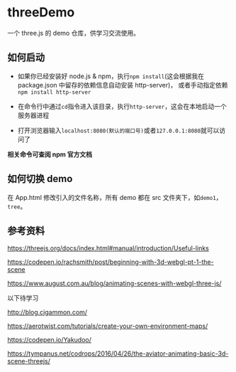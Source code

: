 # threeDemo
一个 three.js 的 demo 仓库，供学习交流使用。

## 如何启动
- 如果你已经安装好 node.js & npm，执行`npm install`(这会根据我在 package.json 中留存的依赖信息自动安装 http-server)，
或者手动指定依赖`npm install http-server`

- 在命令行中通过`cd`指令进入该目录，执行`http-server`，这会在本地启动一个服务器进程

- 打开浏览器输入`localhost:8080(默认的端口号)`或者`127.0.0.1:8080`就可以访问了

**相关命令可查阅 npm 官方文档**

## 如何切换 demo
在 App.html 修改引入的文件名称，所有 demo 都在 src 文件夹下，如`demo1`， `tree`。

## 参考资料
https://threejs.org/docs/index.html#manual/introduction/Useful-links

https://codepen.io/rachsmith/post/beginning-with-3d-webgl-pt-1-the-scene

https://www.august.com.au/blog/animating-scenes-with-webgl-three-js/

以下待学习

http://blog.cjgammon.com/

https://aerotwist.com/tutorials/create-your-own-environment-maps/

https://codepen.io/Yakudoo/

https://tympanus.net/codrops/2016/04/26/the-aviator-animating-basic-3d-scene-threejs/
